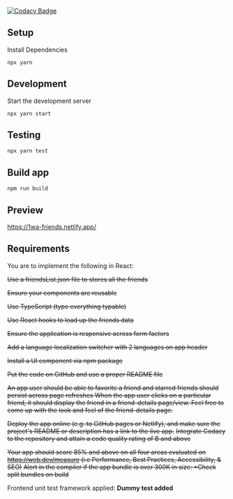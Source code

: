 [![Codacy Badge](https://app.codacy.com/project/badge/Grade/988f094290dc41948474513ec111a9fa)](https://www.codacy.com/gh/Nimisoere/1wa-friends/dashboard?utm_source=github.com&amp;utm_medium=referral&amp;utm_content=Nimisoere/1wa-friends&amp;utm_campaign=Badge_Grade)

## Setup

Install Dependencies

`npx yarn`

## Development

Start the development server

`npx yarn start`

## Testing

`npx yarn test`

## Build app

`npm run build`

## Preview

https://1wa-friends.netlify.app/

## Requirements

You are to implement the following in React:

~~Use a friendsList.json file to stores all the friends~~

~~Ensure your components are reusable~~

~~Use TypeScript (type everything typable)~~

~~Use React hooks to load up the friends data~~

~~Ensure the application is responsive across form factors~~

~~Add a language localization switcher with 2 languages on app header~~

~~Install a UI component via npm package~~

~~Put the code on GitHub and use a proper README file~~

~~An app user should be able to favorite a friend and starred friends should persist across page refreshes When the app user clicks on a particular friend, it should display the friend in a friend-details page/view. Feel free to come up with the look and feel of the friend-details page.~~

~~Deploy the app online (e.g. to GitHub pages or Netlify), and make sure the project's README or description has a link to the live app.~~
~~Integrate Codacy to the repository and attain a code quality rating of B and above~~

~~Your app should score 85% and above on all four areas evaluated on https://web.dev/measure (i.e Performance, Best Practices, Accessibility, & SEO)~~
~~Alert in the compiler if the app bundle is over 300K in size: \*Check split bundles on build~~

Frontend unit test framework applied: **Dummy test added**

